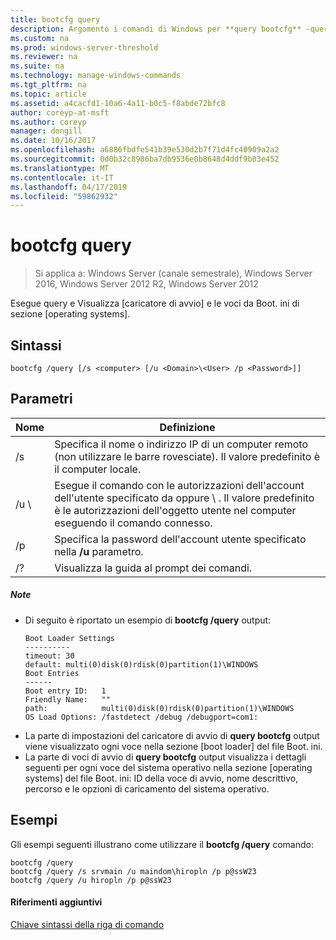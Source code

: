 ```yaml
---
title: bootcfg query
description: Argomento i comandi di Windows per **query bootcfg** -query e Visualizza [caricatore di avvio] e [i sistemi operativi] sezione voci da Boot. ini.
ms.custom: na
ms.prod: windows-server-threshold
ms.reviewer: na
ms.suite: na
ms.technology: manage-windows-commands
ms.tgt_pltfrm: na
ms.topic: article
ms.assetid: a4cacfd1-10a6-4a11-b0c5-f8abde72bfc8
author: coreyp-at-msft
ms.author: coreyp
manager: dongill
ms.date: 10/16/2017
ms.openlocfilehash: a6886fbdfe541b39e530d2b7f71d4fc40909a2a2
ms.sourcegitcommit: 0d0b32c8986ba7db9536e0b8648d4ddf9b03e452
ms.translationtype: MT
ms.contentlocale: it-IT
ms.lasthandoff: 04/17/2019
ms.locfileid: "59862932"
---
```

# <a name="bootcfg-query"></a>bootcfg query

>Si applica a: Windows Server (canale semestrale), Windows Server 2016, Windows Server 2012 R2, Windows Server 2012

Esegue query e Visualizza [caricatore di avvio] e le voci da Boot. ini di sezione [operating systems].

## <a name="syntax"></a>Sintassi
```
bootcfg /query [/s <computer> [/u <Domain>\<User> /p <Password>]]
```
## <a name="parameters"></a>Parametri
|Nome|Definizione|
|----|-------|
|/s <computer>|Specifica il nome o indirizzo IP di un computer remoto (non utilizzare le barre rovesciate). Il valore predefinito è il computer locale.|
|/u <Domain>\\<User>|Esegue il comando con le autorizzazioni dell'account dell'utente specificato da <User>oppure <Domain> \\ <User>. Il valore predefinito è le autorizzazioni dell'oggetto utente nel computer eseguendo il comando connesso.|
|/p <Password>|Specifica la password dell'account utente specificato nella **/u** parametro.|
|/?|Visualizza la guida al prompt dei comandi.|
##### <a name="remarks"></a>Note
-   Di seguito è riportato un esempio di **bootcfg /query** output:
    ```
    Boot Loader Settings
    ----------
    timeout: 30
    default: multi(0)disk(0)rdisk(0)partition(1)\WINDOWS
    Boot Entries
    ------
    Boot entry ID:   1
    Friendly Name:   ""
    path:            multi(0)disk(0)rdisk(0)partition(1)\WINDOWS
    OS Load Options: /fastdetect /debug /debugport=com1:
    ```
-   La parte di impostazioni del caricatore di avvio di **query bootcfg** output viene visualizzato ogni voce nella sezione [boot loader] del file Boot. ini.
-   La parte di voci di avvio di **query bootcfg** output visualizza i dettagli seguenti per ogni voce del sistema operativo nella sezione [operating systems] del file Boot. ini: ID della voce di avvio, nome descrittivo, percorso e le opzioni di caricamento del sistema operativo.
## <a name="BKMK_examples"></a>Esempi
Gli esempi seguenti illustrano come utilizzare il **bootcfg /query** comando:
```
bootcfg /query
bootcfg /query /s srvmain /u maindom\hiropln /p p@ssW23
bootcfg /query /u hiropln /p p@ssW23
```
#### <a name="additional-references"></a>Riferimenti aggiuntivi
[Chiave sintassi della riga di comando](command-line-syntax-key.md)

